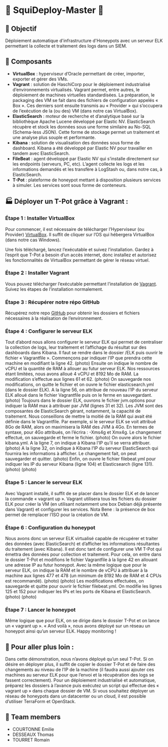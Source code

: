 # :octopus: SquiDeploy-Master :octopus:

## :dart: Objectif 

Déploiement automatique d'infrastructure d'Honeypots avec un serveur ELK permettant la collecte et traitement des logs dans un SIEM. 


## :floppy_disk: Composants 

- **VirtualBox** : hyperviseur d’Oracle permettant de créer, importer, exporter et gérer des VMs. 
- **Vagrant** : solution de HaschiCorp pour le déploiement industrialisé d’environnements virtualisés. Vagrant permet, entre autres, le déploiement de machines virtuelles standardisées. La préparation, le packaging des VM se fait dans des fichiers de configuration appelés « Box ». Ces derniers sont ensuite transmis au « Provider » qui s’occupera de l’exécution de la (ou des) VM (dans notre cas VirtualBox).
- **ElasticSearch** : moteur de recherche et d’analytique basé sur la bibliothèque Apache Lucene développé par Elastic NV. ElasticSearch récupère et stock les données sous une forme similaire au No-SQL (Schema-less JSON). Cette forme de stockage permet un traitement et une analyse plus souple et performante. 
- **Kibana** : solution de visualisation des données sous forme de dashboard. Kibana a été développé par Elastic NV pour travailler en tandem avec ElasticSearch.
- **FileBeat** : agent développé par Elastic NV qui s’installe directement sur les endpoints (serveurs, PC, etc). L’agent collecte les logs et les informations demandés et les transfère à LogStash ou, dans notre cas, à ElasticSearch.
- **T-Pot** : plateforme de honeypot mettant à disposition plusieurs services à simuler. Les services sont sous forme de conteneurs.

## :factory: Déployer un T-Pot grâce à Vagrant :

### Étape 1 : Installer VirtualBox
Pour commencer, il est nécessaire de télécharger l’Hyperviseur (ou Provider) [VirtualBox](https://www.virtualbox.org/wiki/Downloads). Il suffit de cliquer sur l’OS qui hébergera VirtualBox (dans notre cas Windows).

Une fois téléchargé, lancez l’exécutable et suivez l’installation. Gardez à l’esprit que T-Pot a besoin d’un accès internet, donc installez et autorisez les fonctionnalités de VirtualBox permettant de gérer le réseau virtuel.

### Étape 2 : Installer Vagrant
Vous pouvez télécharger l’exécutable permettant l’installation de [Vagrant](https://www.vagrantup.com/downloads). Suivez les étapes de l’installation normalement.

### Étape 3 : Récupérer notre répo GitHub
Récupérez notre repo [GitHub](https://github.com/totoaleau/squiDeploy) pour obtenir les dossiers et fichiers nécessaires à la réalisation de l’environnement.

### Étape 4 : Configurer le serveur ELK
Tout d’abord nous allons configurer le serveur ELK qui permet de centraliser la collection de logs, leur traitement et l’affichage du résultat sur des dashboards dans Kibana.
Il faut se rendre dans le dossier /ELK puis ouvrir le fichier « Vagrantfile ». Commençons par indiquer l’IP que prendra cette machine en modifiant la ligne 42.
(photo)
Ensuite on indique le nombre de vCPU et la quantité de RAM à allouer au futur serveur ELK. Nos ressources étant limitées, nous avons alloué 4 vCPU et 8192 Mo de RAM. La modification s’effectue aux lignes 61 et 62.
(photo)
On sauvegarde nos modifications, on quitte le fichier et on ouvre le fichier elasticsearch.yml (dans le dossier ELK). A la ligne 56, on attribue de nouveau l’IP du serveur ELK alloué dans le fichier Vagrantfile puis on le ferme en sauvegardant.
(photo)
Toujours dans le dossier ELK, ouvrons le fichier jvm.options pour indiquer la RAM max à attribuer par JVM (lignes 31 et 32). Les JVM sont des composantes de ElasticSearch gérant, notamment, la capacité de traitement. Nous conseillons de mettre la moitié de la RAM qui avait été définie dans le Vagrantfile.
Par exemple, si le serveur ELK se voit attribué 8Go de RAM, alors on maximisera la RAM des JVM à 4Go. En termes de syntaxe, pour 4Go attribués, on l’écrira : -Xms4g et Xmx4g. Le changement effectué, on sauvegarde et ferme le fichier.
(photo)
On ouvre alors le fichier kibana.yml. A la ligne 7, on indique à Kibana l’IP qu’il se verra attribuer.
(photo)
A la ligne 32, on indique à Kibana l’IP du serveur ElasticSearch qui fournira les informations à afficher. Le changement fait, on peut sauvegarder et quitter.
(photo)
Enfin, on ouvre le fichier filebeat.yml pour indiquer les IP du serveur Kibana (ligne 104) et Elasticsearch (ligne 131).
(photo)
(photo)

### Étape 5 : Lancer le serveur ELK
Avec Vagrant installé, il suffit de se placer dans le dossier ELK et de lancer la commande « vagrant up ». Vagrant utilisera tous les fichiers du dossier ELK pour créer la VM (en utilisant notamment une box Debian déjà présente dans Vagrant) et configurer les services.
Nota Bene : la présence de box permet de remplacer l’ISO pour la création de VM.

### Étape 6 : Configuration du honeypot
Nous avons donc un serveur ELK virtualisé capable de récupérer et traiter des données (avec ElasticSearch) et d’afficher les informations résultantes du traitement (avec Kibana). Il est donc tant de configurer une VM T-Pot qui émettra des données pour collection et traitement.
Pour cela, on entre dans le dossier T-Pot et modifions le fichier Vagrantfile à la ligne 42 en allouant une adresse IP au futur honeypot. Avec la même logique que pour le serveur ELK, on indique la RAM et le nombre de vCPU à attribuer à la machine aux lignes 477 et 478 (un minimum de 8192 Mo de RAM et 4 CPUs est recommandé).
(photo) 
(photo)
Les modifications effectuées, on sauvegarde et quitte pour ouvrir le fichier filebeat.yml. On modifie les lignes 125 et 152 pour indiquer les IPs et les ports de Kibana et ElasticSearch.
(photo)
(photo)

### Étape 7 : Lancer le honeypot
Même logique que pour ELK, on se dirige dans le dossier T-Pot et on lance un « vagrant up ». 
« And voilà », nous avons déployé sur un réseau un honeypot ainsi qu’un serveur ELK. 
Happy monitoring !


## :rocket: Pour aller plus loin :
Dans cette démonstration, nous n’avons déployé qu’un seul T-Pot. 
Si on désire en déployer plus, il suffit de copier le dossier T-Pot et de faire des changements au niveau de l’IP de la machine (il faudra aussi ajouter ces machines au serveur ELK pour que l’envoi et la récupération des logs se fassent correctement). 
Pour un déploiement industrialisé et automatique, préparez les dossiers à l’avance puis exécutez un script qui effectue des « vagrant up » dans chaque dossier de VM.
Si vous souhaitez déployer un réseau de honeypots dans un datacenter ou un cloud, il est possible d’utiliser TerraForm et OpenStack.


## :bust_in_silhouette: Team members 
- COURTONNE Emilie 
- DESSEAUX Thomas 
- TOURRET Romain
